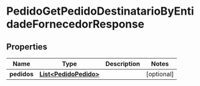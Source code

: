 
# PedidoGetPedidoDestinatarioByEntidadeFornecedorResponse

## Properties
Name | Type | Description | Notes
------------ | ------------- | ------------- | -------------
**pedidos** | [**List&lt;PedidoPedido&gt;**](PedidoPedido.md) |  |  [optional]



